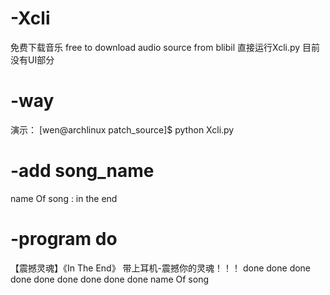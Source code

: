 # -Xcli
免费下载音乐  free to download audio source from blibil
直接运行Xcli.py
目前没有UI部分
# -way
演示：
[wen@archlinux patch_source]$ python Xcli.py
# -add song_name
name Of song :
in the end
# -program do
【震撼灵魂】《In The End》  带上耳机-震撼你的灵魂！！！
done
done
done
done
done
done
done
done
done
name Of song 


